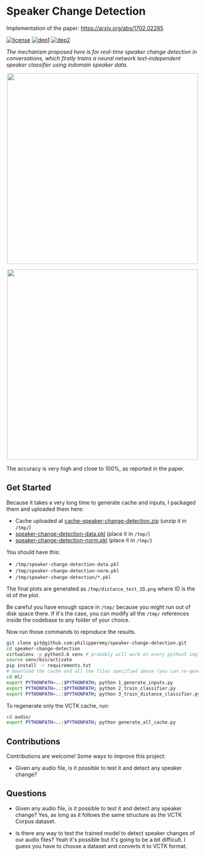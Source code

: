 # Speaker Change Detection

Implementation of the paper: https://arxiv.org/abs/1702.02285

[![license](https://img.shields.io/badge/License-Apache_2.0-brightgreen.svg)](https://github.com/philipperemy/keras-attention-mechanism/blob/master/LICENSE) [![dep1](https://img.shields.io/badge/Tensorflow-1.6+-brightgreen.svg)](https://www.tensorflow.org/) [![dep2](https://img.shields.io/badge/Keras-2.0+-brightgreen.svg)](https://keras.io/) 

_The mechanism proposed here is for real-time
speaker change detection in conversations, which firstly trains
a neural network text-independent speaker classifier using indomain
speaker data._


<p align="center">
  <img src="misc/img_2.png" width="500">
</p>

<p align="center">
  <img src="misc/img_1.png" width="500">
</p>

The accuracy is very high and close to 100%, as reported in the paper.


## Get Started

Because it takes a very long time to generate cache and inputs, I packaged them and uploaded them here:

- Cache uploaded at [cache-speaker-change-detection.zip](https://drive.google.com/open?id=1NRBBE7S1ecpbXQBfIyhY9O1DDNsBc0my)  (unzip it in `/tmp/`)
- [speaker-change-detection-data.pkl](https://drive.google.com/open?id=12gMYaV-ymQOtkYHCf9HxPurb9vB6dADK) (place it in `/tmp/`)
- [speaker-change-detection-norm.pkl](https://drive.google.com/open?id=1vykyS3bxKbkuhGtk36eTWfW9ZkqwJi6e) (place it in `/tmp/`)

You should have this:

- `/tmp/speaker-change-detection-data.pkl`
- `/tmp/speaker-change-detection-norm.pkl`
- `/tmp/speaker-change-detection/*.pkl`

The final plots are generated as `/tmp/distance_test_ID.png` where ID is the id of the plot.

Be careful you have enough space in `/tmp/` because you might run out of disk space there. If it's the case, you can modify all the `/tmp/` references inside the codebase to any folder of your choice.

Now run those commands to reproduce the results.

```bash
git clone git@github.com:philipperemy/speaker-change-detection.git
cd speaker-change-detection
virtualenv -p python3.6 venv # probably will work on every python3 impl.
source venv/bin/activate
pip install -r requirements.txt
# download the cache and all the files specified above (you can re-generate them yourself if you wish).
cd ml/
export PYTHONPATH=..:$PYTHONPATH; python 1_generate_inputs.py
export PYTHONPATH=..:$PYTHONPATH; python 2_train_classifier.py
export PYTHONPATH=..:$PYTHONPATH; python 3_train_distance_classifier.py
```

To regenerate only the VCTK cache, run:

```bash
cd audio/
export PYTHONPATH=..:$PYTHONPATH; python generate_all_cache.py
```

## Contributions

Contributions are welcome! Some ways to improve this project:
- Given any audio file, is it possible to test it and detect any speaker change?

## Questions

- Given any audio file, is it possible to test it and detect any speaker change?
Yes, as long as it follows the same structure as the VCTK Corpus dataset.

- Is there any way to test the trained model to detect speaker changes of our audio files?
Yeah it's possible but it's going to be a bit difficult. I guess you have to choose a dataset and converts it to VCTK format.

